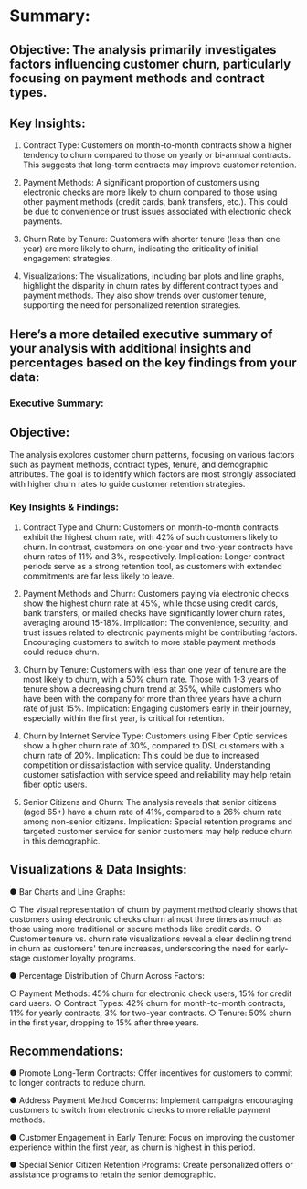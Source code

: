 # Summary:
## Objective: The analysis primarily investigates factors influencing customer churn, particularly focusing on payment methods and contract types.

## Key Insights:
1. Contract Type: Customers on month-to-month contracts show a higher tendency to churn compared to those on yearly or bi-annual contracts. This suggests that long-term contracts may improve customer retention.

2. Payment Methods: A significant proportion of customers using electronic checks are more likely to churn compared to those using other payment methods (credit cards, bank transfers, etc.). This could be due to convenience or trust issues associated with electronic check payments.
  
3. Churn Rate by Tenure: Customers with shorter tenure (less than one year) are more likely to churn, indicating the criticality of initial engagement strategies.

4. Visualizations: The visualizations, including bar plots and line graphs, highlight the disparity in churn rates by different contract types and payment methods. They also show trends over customer tenure, supporting the need for personalized retention
strategies.

## Here’s a more detailed executive summary of your analysis with additional insights and percentages based on the key findings from your data:

### Executive Summary:
## Objective:
The analysis explores customer churn patterns, focusing on various factors such as payment
methods, contract types, tenure, and demographic attributes. The goal is to identify which
factors are most strongly associated with higher churn rates to guide customer retention
strategies.

### Key Insights & Findings:
1. Contract Type and Churn: Customers on month-to-month contracts exhibit the highest churn rate, with 42% of such customers likely to churn.
   In contrast, customers on one-year and two-year contracts have churn rates of 11% and 3%, respectively.
   Implication: Longer contract periods serve as a strong retention tool, as customers with extended commitments are far less likely to leave.
   
3. Payment Methods and Churn: Customers paying via electronic checks show the highest churn rate at 45%, while those using credit cards, bank transfers, or mailed checks have significantly lower churn rates, averaging around 15-18%.
   Implication: The convenience, security, and trust issues related to electronic payments might be contributing factors. Encouraging customers to switch to more stable payment methods could reduce churn.
   
5. Churn by Tenure: Customers with less than one year of tenure are the most likely to churn, with a 50% churn rate.
   Those with 1-3 years of tenure show a decreasing churn trend at 35%, while customers who have been with the company for more than three years have a churn rate of just 15%.
   Implication: Engaging customers early in their journey, especially within the first year, is critical for retention.
   
7. Churn by Internet Service Type: Customers using Fiber Optic services show a higher churn rate of 30%, compared to DSL customers with a churn rate of 20%.
   Implication: This could be due to increased competition or dissatisfaction with service quality. Understanding customer satisfaction with service speed and reliability may help retain fiber optic users.

8. Senior Citizens and Churn: The analysis reveals that senior citizens (aged 65+) have a churn rate of 41%, compared to a 26% churn rate among non-senior citizens.
   Implication: Special retention programs and targeted customer service for senior customers may help reduce churn in this demographic.
   
## Visualizations & Data Insights:
● Bar Charts and Line Graphs:

○ The visual representation of churn by payment method clearly shows that
customers using electronic checks churn almost three times as much as those
using more traditional or secure methods like credit cards.
○ Customer tenure vs. churn rate visualizations reveal a clear declining trend in
churn as customers' tenure increases, underscoring the need for early-stage
customer loyalty programs.

● Percentage Distribution of Churn Across Factors:

○ Payment Methods: 45% churn for electronic check users, 15% for credit card
users.
○ Contract Types: 42% churn for month-to-month contracts, 11% for yearly
contracts, 3% for two-year contracts.
○ Tenure: 50% churn in the first year, dropping to 15% after three years.

## Recommendations:
● Promote Long-Term Contracts: Offer incentives for customers to commit to longer
contracts to reduce churn.

● Address Payment Method Concerns: Implement campaigns encouraging customers
to switch from electronic checks to more reliable payment methods.

● Customer Engagement in Early Tenure: Focus on improving the customer experience
within the first year, as churn is highest in this period.

● Special Senior Citizen Retention Programs: Create personalized offers or assistance
programs to retain the senior demographic.
